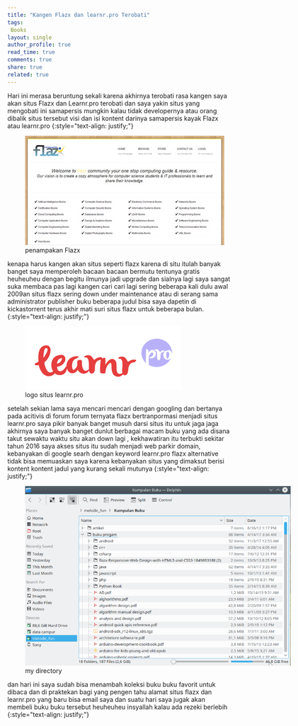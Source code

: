 ```yaml
---
title: "Kangen Flazx dan learnr.pro Terobati"
tags:
 Books
layout: single
author_profile: true
read_time: true
comments: true
share: true
related: true
---
```


Hari ini merasa beruntung sekali karena akhirnya terobati rasa kangen saya akan situs Flazx dan Learnr.pro terobati dan saya yakin situs yang mengobati ini samapersis mungkin kalau tidak developernya atau orang dibalik situs tersebut visi dan isi kontent darinya samapersis kayak Flazx atau learnr.pro 
{:style="text-align: justify;"}

<figure style="width: 450px" class="align-center">
<img src="/images/flazx.jpg">
<figcaption>penampakan Flazx</figcaption>
</figure>

kenapa harus kangen akan situs seperti flazx karena di situ itulah banyak banget saya memperoleh bacaan bacaan bermutu tentunya gratis heuheuheu dengan begitu ilmunya jadi upgrade dan sialnya lagi saya sangat suka membaca pas lagi kangen cari cari lagi sering beberapa kali dulu awal 2009an situs flazx sering down under maintenance atau di serang sama administrator publisher buku beberapa judul bisa saya dapetin di kickastorrent terus akhir mati suri situs flazx untuk beberapa bulan.
{:style="text-align: justify;"}


<figure style="width: 400px" class="align-center">
<img src="/images/learnr.png">
<figcaption>logo situs learnr.pro</figcaption>
</figure>

setelah sekian lama saya mencari mencari dengan googling dan bertanya pada acitivis di forum forum ternyata flazx bertranpormasi menjadi situs learnr.pro saya pikir banyak banget musuh darsi situs itu untuk jaga jaga akhirnya saya banyak banget dunlut berbagai macam buku yang ada disana takut sewaktu waktu situ akan down lagi , kekhawatiran itu terbukti sekitar tahun 2016 saya akses situs itu sudah menjadi web parkir domain, kebanyakan di google searh dengan keyword learnr.pro flazx alternative tidak bisa memuaskan saya karena kebanyakan situs yang dimaksut berisi kontent kontent jadul yang kurang sekali mutunya
{:style="text-align: justify;"}

<figure style="width: 600px" class="align-center">
<img src="/images/kumpulanbuku.png">
<figcaption>my directory</figcaption>
</figure>

dan hari ini saya sudah bisa menambah koleksi buku buku favorit untuk dibaca dan di praktekan bagi yang pengen tahu alamat situs flazx dan learnr.pro yang baru bisa email saya dan suatu hari saya jugak akan membeli buku buku tersebut heuheuheu insyallah kalau ada rezeki berlebih 
{:style="text-align: justify;"}
